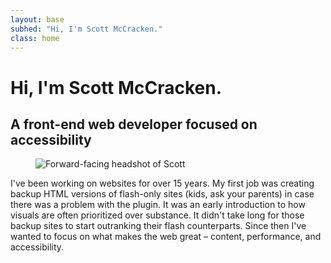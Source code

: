 ```yaml
---
layout: base
subhed: "Hi, I'm Scott McCracken."
class: home
---
```


# Hi, I'm Scott McCracken.
## A front-end web developer focused on accessibility

<figure class="head-shot"><img src="https://secure.gravatar.com/avatar/25517df3b482b419226c9d61d94725da?s=128" alt="Forward-facing headshot of Scott"></figure>

I've been working on websites for over 15 years. My first job was creating backup HTML versions of flash-only sites (kids, ask your parents) in case there was a problem with the plugin. It was an early introduction to how visuals are often prioritized over substance. It didn't take long for those backup sites to start outranking their flash counterparts. Since then I've wanted to focus on what makes the web great – content, performance, and accessibility. 